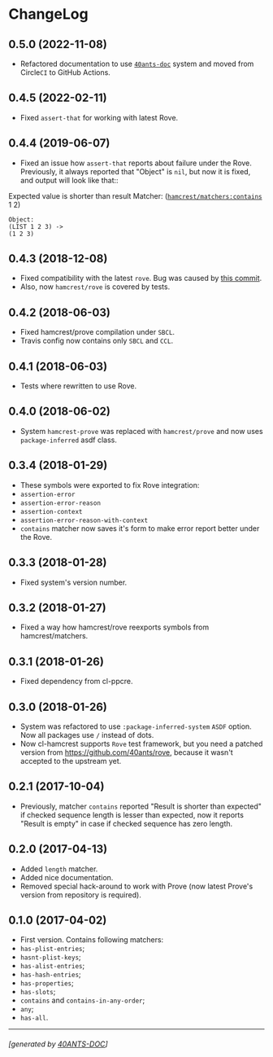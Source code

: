 <a id="x-28HAMCREST-DOCS-2FCHANGELOG-3A-40CHANGELOG-2040ANTS-DOC-2FLOCATIVES-3ASECTION-29"></a>

# ChangeLog

<a id="x-28HAMCREST-DOCS-2FCHANGELOG-3A-3A-7C0-2E5-2E0-7C-2040ANTS-DOC-2FLOCATIVES-3ASECTION-29"></a>

## 0.5.0 (2022-11-08)

* Refactored documentation to use [`40ants-doc`][a2c7] system and moved from Circle`CI` to GitHub Actions.

<a id="x-28HAMCREST-DOCS-2FCHANGELOG-3A-3A-7C0-2E4-2E5-7C-2040ANTS-DOC-2FLOCATIVES-3ASECTION-29"></a>

## 0.4.5 (2022-02-11)

* Fixed `assert-that` for working with latest Rove.

<a id="x-28HAMCREST-DOCS-2FCHANGELOG-3A-3A-7C0-2E4-2E4-7C-2040ANTS-DOC-2FLOCATIVES-3ASECTION-29"></a>

## 0.4.4 (2019-06-07)

* Fixed an issue how `assert-that` reports about failure under the Rove.
Previously, it always reported that "Object" is `nil`, but now it is fixed,
and output will look like that::

Expected value is shorter than result
    Matcher:
    ([`hamcrest/matchers:contains`][6b65] 1 2)

```text
Object:
(LIST 1 2 3) -> 
(1 2 3)
```
<a id="x-28HAMCREST-DOCS-2FCHANGELOG-3A-3A-7C0-2E4-2E3-7C-2040ANTS-DOC-2FLOCATIVES-3ASECTION-29"></a>

## 0.4.3 (2018-12-08)

* Fixed compatibility with the latest `rove`.
  Bug was caused by [this commit][e59b].
* Also, now `hamcrest/rove` is covered by tests.

<a id="x-28HAMCREST-DOCS-2FCHANGELOG-3A-3A-7C0-2E4-2E2-7C-2040ANTS-DOC-2FLOCATIVES-3ASECTION-29"></a>

## 0.4.2 (2018-06-03)

* Fixed hamcrest/prove compilation under `SBCL`.
* Travis config now contains only `SBCL` and `CCL`.

<a id="x-28HAMCREST-DOCS-2FCHANGELOG-3A-3A-7C0-2E4-2E1-7C-2040ANTS-DOC-2FLOCATIVES-3ASECTION-29"></a>

## 0.4.1 (2018-06-03)

* Tests where rewritten to use Rove.

<a id="x-28HAMCREST-DOCS-2FCHANGELOG-3A-3A-7C0-2E4-2E0-7C-2040ANTS-DOC-2FLOCATIVES-3ASECTION-29"></a>

## 0.4.0 (2018-06-02)

* System `hamcrest-prove` was replaced with `hamcrest/prove` and
now uses `package-inferred` asdf class.

<a id="x-28HAMCREST-DOCS-2FCHANGELOG-3A-3A-7C0-2E3-2E4-7C-2040ANTS-DOC-2FLOCATIVES-3ASECTION-29"></a>

## 0.3.4 (2018-01-29)

* These symbols were exported to fix Rove integration:
* `assertion-error`
* `assertion-error-reason`
* `assertion-context`
* `assertion-error-reason-with-context`
* `contains` matcher now saves it's form to make
  error report better under the Rove.

<a id="x-28HAMCREST-DOCS-2FCHANGELOG-3A-3A-7C0-2E3-2E3-7C-2040ANTS-DOC-2FLOCATIVES-3ASECTION-29"></a>

## 0.3.3 (2018-01-28)

* Fixed system's version number.

<a id="x-28HAMCREST-DOCS-2FCHANGELOG-3A-3A-7C0-2E3-2E2-7C-2040ANTS-DOC-2FLOCATIVES-3ASECTION-29"></a>

## 0.3.2 (2018-01-27)

* Fixed a way how hamcrest/rove reexports symbols from hamcrest/matchers.

<a id="x-28HAMCREST-DOCS-2FCHANGELOG-3A-3A-7C0-2E3-2E1-7C-2040ANTS-DOC-2FLOCATIVES-3ASECTION-29"></a>

## 0.3.1 (2018-01-26)

* Fixed dependency from cl-ppcre.

<a id="x-28HAMCREST-DOCS-2FCHANGELOG-3A-3A-7C0-2E3-2E0-7C-2040ANTS-DOC-2FLOCATIVES-3ASECTION-29"></a>

## 0.3.0 (2018-01-26)

* System was refactored to use `:package-inferred-system` `ASDF` option.
  Now all packages use `/` instead of dots.
* Now cl-hamcrest supports `Rove` test framework, but you need a
  patched version from https://github.com/40ants/rove, because it wasn't
  accepted to the upstream yet.

<a id="x-28HAMCREST-DOCS-2FCHANGELOG-3A-3A-7C0-2E2-2E1-7C-2040ANTS-DOC-2FLOCATIVES-3ASECTION-29"></a>

## 0.2.1 (2017-10-04)

* Previously, matcher `contains` reported "Result is shorter than
expected" if checked sequence length is lesser than expected, now it
reports "Result is empty" in case if checked sequence has zero length.

<a id="x-28HAMCREST-DOCS-2FCHANGELOG-3A-3A-7C0-2E2-2E0-7C-2040ANTS-DOC-2FLOCATIVES-3ASECTION-29"></a>

## 0.2.0 (2017-04-13)

* Added `length` matcher.
* Added nice documentation.
* Removed special hack-around to work with Prove (now
  latest Prove's version from repository is required).

<a id="x-28HAMCREST-DOCS-2FCHANGELOG-3A-3A-7C0-2E1-2E0-7C-2040ANTS-DOC-2FLOCATIVES-3ASECTION-29"></a>

## 0.1.0 (2017-04-02)

* First version. Contains following matchers:
* `has-plist-entries`;
* `hasnt-plist-keys`;
* `has-alist-entries`;
* `has-hash-entries`;
* `has-properties`;
* `has-slots`;
* `contains` and `contains-in-any-order`;
* `any`;
* `has-all`.


[6b65]: #x-28HAMCREST-2FMATCHERS-3ACONTAINS-20-2840ANTS-DOC-2FLOCATIVES-3AMACRO-29-29
[a2c7]: https://40ants.com/doc/#x-28-23A-28-2810-29-20BASE-CHAR-20-2E-20-2240ants-doc-22-29-20ASDF-2FSYSTEM-3ASYSTEM-29
[e59b]: https://github.com/fukamachi/rove/commit/1f84d70a0b4db03bd0ec9b837fbc961189462f0d

* * *
###### [generated by [40ANTS-DOC](https://40ants.com/doc/)]
